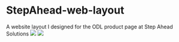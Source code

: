 # StepAhead-web-layout
A website layout I designed for the ODL product page at Step Ahead Solutions
<img src="http://puu.sh/iJhCs/fb2408ff38.png" />
<img src="http://puu.sh/iJhGV/19deb01f23.png" />
